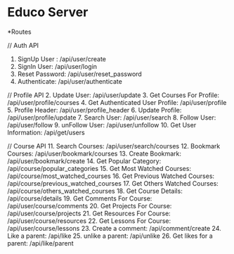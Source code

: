
# Educo Server

*Routes

// Auth API
1. SignUp User : /api/user/create
2. SignIn User: /api/user/login
3. Reset Password: /api/user/reset_password
4. Authenticate: /api/user/authenticate

// Profile API
2. Update User: /api/user/update
3. Get Courses For Profile: /api/user/profile/courses
4. Get Authenticated User Profile: /api/user/profile
5. Profile Header: /api/user/profile_header
6. Update Profile: /api/user/profile/update
7. Search User: /api/user/search
8. Follow User: /api/user/follow
9. unFollow User: /api/user/unfollow
10. Get User Information: /api/get/users

// Course API
11. Search Courses: /api/user/search/courses
12. Bookmark Courses: /api/user/bookmark/courses
13. Create Bookmark: /api/user/bookmark/create
14. Get Popular Category: /api/course/popular_categories
15. Get Most Watched Courses: /api/course/most_watched_courses
16. Get Previous Watched Courses: /api/course/previous_watched_courses
17. Get Others Watched Courses: /api/course/others_watched_courses
18. Get Course Details: /api/course/details
19. Get Comments For Course: /api/user/course/comments
20. Get Projects For Course: /api/user/course/projects
21. Get Resources For Course: /api/user/course/resources
22. Get Lessons For Course: /api/user/course/lessons
23. Create a comment: /api/comment/create
24. Like a parent: /api/like
25. unlike a parent: /api/unlike
26. Get likes for a parent: /api/like/parent


